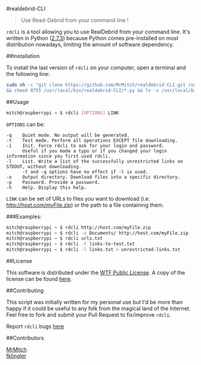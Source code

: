 #realdebrid-CLI

> Use Read-Debrid from your command line !

`rdcli` is a tool allowing you to use RealDebrid from your command line.
It's written in Python ([2.7.3](http://docs.python.org/2/)) because Python comes pre-installed on most distribution nowadays, limiting the amount of software dependency.

##Installation

To install the last version of `rdcli` on your computer, open a terminal and the following line: 
```bash
sudo sh -c "git clone https://github.com/MrMitch/realdebrid-CLI.git /usr/local/bin/realdebrid-CLI \
&& chmod 0755 /usr/local/bin/realdebrid-CLI/*.py && ln -s /usr/local/bin/realdebrid-CLI/main.py /usr/local/bin/rdcli"
```

##Usage

```bash
mitch@raspberrypi ~ $ rdcli [OPTIONS] LINK
```

`OPTIONS` can be: 
```
-q    Quiet mode. No output will be generated.
-t    Test mode. Perform all operations EXCEPT file downloading.
-i    Init. Force rdcli to ask for your login and password.
      Useful if you made a typo or if you changed your login information since you first used rdcli.
-l    List. Write a list of the successfully unrestricted links on STDOUT, without downloading.
      -t and -q options have no effect if -l is used.
-o    Output directory. Download files into a specific directory.
-p    Password. Provide a password.
-h    Help. Display this help.
```

`LINK` can be set of URLs to files you want to download (i.e. http://host.com/myFile.zip) or the path to a file containing them.

###Examples:  

```bash
mitch@raspberrypi ~ $ rdcli http://host.com/myFile.zip
mitch@raspberrypi ~ $ rdcli -o Documents/ http://host.com/myFile.zip
mitch@raspberrypi ~ $ rdcli urls.txt
mitch@raspberrypi ~ $ rdcli -t links-to-test.txt
mitch@raspberrypi ~ $ rdcli -l links.txt > unrestricted-links.txt
```

##License

This software is distributed under the [WTF Public License](http://www.wtfpl.net/). A copy of the license can be found [here](http://www.wtfpl.net/txt/copying).


##Contributing

This script was initially written for my personal use but I'd be more than happy if it could be useful to any folk from the magical land of the Internet. Feel free to fork and submit your Pull Request to fix/improve `rdcli`.

Report `rdcli` bugs [here](https://github.com/MrMitch/realdebrid-CLI/issues/new)

##Contributors

[MrMitch](http://github.com/MrMitch)  
[fklingler](http://github.com/fklingler)

